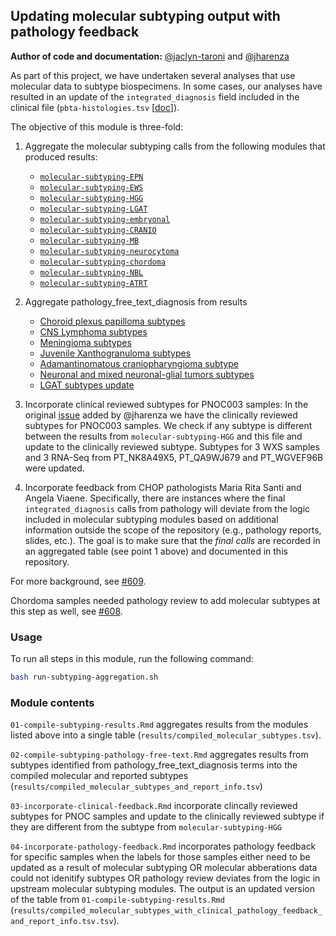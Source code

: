 ## Updating molecular subtyping output with pathology feedback

**Author of code and documentation:** [@jaclyn-taroni](https://github.com/jaclyn-taroni) and [@jharenza](https://github.com/jharenza)

As part of this project, we have undertaken several analyses that use molecular data to subtype biospecimens. 
In some cases, our analyses have resulted in an update of the `integrated_diagnosis` field included in the clinical file (`pbta-histologies.tsv` [[doc](https://github.com/AlexsLemonade/OpenPBTA-analysis/blob/master/doc/data-formats.md#data-caveats)]).

The objective of this module is three-fold:

1. Aggregate the molecular subtyping calls from the following modules that produced results:
   * [`molecular-subtyping-EPN`](https://github.com/PediatricOpenTargets/OpenPedCan-analysis/tree/dev/analyses/molecular-subtyping-EPN)
   * [`molecular-subtyping-EWS`](https://github.com/PediatricOpenTargets/OpenPedCan-analysis/tree/dev/analyses/molecular-subtyping-EWS)
   * [`molecular-subtyping-HGG`](https://github.com/PediatricOpenTargets/OpenPedCan-analysis/tree/dev/analyses/molecular-subtyping-HGG)
   * [`molecular-subtyping-LGAT`](https://github.com/PediatricOpenTargets/OpenPedCan-analysis/tree/dev/analyses/molecular-subtyping-LGAT)
   * [`molecular-subtyping-embryonal`](https://github.com/PediatricOpenTargets/OpenPedCan-analysis/tree/dev/analyses/molecular-subtyping-embryonal)
   * [`molecular-subtyping-CRANIO`](https://github.com/PediatricOpenTargets/OpenPedCan-analysis/tree/dev/analyses/molecular-subtyping-CRANIO)
   * [`molecular-subtyping-MB`](https://github.com/PediatricOpenTargets/OpenPedCan-analysis/tree/dev/analyses/molecular-subtyping-MB)
   * [`molecular-subtyping-neurocytoma`](https://github.com/PediatricOpenTargets/OpenPedCan-analysis/tree/dev/analyses/molecular-subtyping-neurocytoma)
   * [`molecular-subtyping-chordoma`](https://github.com/PediatricOpenTargets/OpenPedCan-analysis/tree/dev/analyses/molecular-subtyping-chordoma)
   * [`molecular-subtyping-NBL`](https://github.com/PediatricOpenTargets/OpenPedCan-analysis/tree/dev/analyses/molecular-subtyping-NBL)
   * [`molecular-subtyping-ATRT`](https://github.com/PediatricOpenTargets/OpenPedCan-analysis/tree/dev/analyses/molecular-subtyping-ATRT)


2. Aggregate pathology_free_text_diagnosis from results 
   * [Choroid plexus papilloma subtypes](https://github.com/PediatricOpenTargets/OpenPedCan-analysis/blob/dev/analyses/molecular-subtyping-pathology/results/choroid_plexus_papilloma_subtypes.tsv)
   * [CNS Lymphoma subtypes](https://github.com/PediatricOpenTargets/OpenPedCan-analysis/blob/dev/analyses/molecular-subtyping-pathology/results/cns-lymphoma-subtypes.tsv)
   * [Meningioma subtypes](https://github.com/PediatricOpenTargets/OpenPedCan-analysis/blob/dev/analyses/molecular-subtyping-pathology/results/meningioma_subtypes.tsv) 
   * [Juvenile Xanthogranuloma subtypes](https://github.com/PediatricOpenTargets/OpenPedCan-analysis/blob/dev/analyses/molecular-subtyping-pathology/results/juvenile-xanthogranuloma-subtypes.tsv)
   * [Adamantinomatous craniopharyngioma subtype](https://github.com/PediatricOpenTargets/OpenPedCan-analysis/blob/dev/analyses/molecular-subtyping-pathology/results/cranio_adam_subtypes.tsv)
   * [Neuronal and mixed neuronal-glial tumors subtypes](https://github.com/PediatricOpenTargets/OpenPedCan-analysis/blob/dev/analyses/molecular-subtyping-pathology/results/glialneuronal_tumor_subtypes.tsv)
   * [LGAT subtypes update](https://github.com/PediatricOpenTargets/OpenPedCan-analysis/blob/dev/analyses/molecular-subtyping-pathology/results/lgat-pathology-free-text-subtypes.tsv)
   


3. Incorporate clinical reviewed subtypes for PNOC003 samples:
In the original [issue](https://github.com/AlexsLemonade/OpenPBTA-analysis/issues/751) added by @jharenza we have the clinically reviewed subtypes for PNOC003 samples. We check if any subtype is different between the results from `molecular-subtyping-HGG` and this file and update to the clinically reviewed subtype. Subtypes for 3 WXS samples and 3 RNA-Seq from PT_NK8A49X5, PT_QA9WJ679 and PT_WGVEF96B were updated.  

4. Incorporate feedback from CHOP pathologists Maria Rita Santi and Angela Viaene. 
Specifically, there are instances where the final `integrated_diagnosis` calls from pathology will deviate from the logic included in molecular subtyping modules based on additional information outside the scope of the repository (e.g., pathology reports, slides, etc.). 
The goal is to make sure that the _final calls_ are recorded in an aggregated table (see point 1 above) and documented in this repository.

For more background, see [#609](https://github.com/AlexsLemonade/OpenPBTA-analysis/issues/609).

Chordoma samples needed pathology review to add molecular subtypes at this step as well, see [#608](https://github.com/AlexsLemonade/OpenPBTA-analysis/issues/608).  


### Usage

To run all steps in this module, run the following command:

```sh
bash run-subtyping-aggregation.sh
```

### Module contents

`01-compile-subtyping-results.Rmd` aggregates results from the modules listed above into a single table (`results/compiled_molecular_subtypes.tsv`).

`02-compile-subtyping-pathology-free-text.Rmd` aggregates results from subtypes identified from pathology_free_text_diagnosis terms into the compiled molecular and reported subtypes (`results/compiled_molecular_subtypes_and_report_info.tsv`)

`03-incorporate-clinical-feedback.Rmd` incorporate clincally reviewed subtypes for PNOC samples and update to the clinically reviewed subtype if they are different from the subtype from `molecular-subtyping-HGG`

`04-incorporate-pathology-feedback.Rmd` incorporates pathology feedback for specific samples when the labels for those samples either need to be updated as a result of molecular subtyping OR molecular abberations data could not idenitify subtypes OR pathology review deviates from the logic in upstream molecular subtyping modules. The output is an updated version of the table from `01-compile-subtyping-results.Rmd` (`results/compiled_molecular_subtypes_with_clinical_pathology_feedback_and_report_info.tsv.tsv`).
